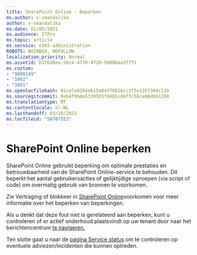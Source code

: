 ```yaml
---
title: SharePoint Online - Beperken
ms.author: v-smandalika
author: v-smandalika
ms.date: 01/05/2021
ms.audience: ITPro
ms.topic: article
ms.service: o365-administration
ROBOTS: NOINDEX, NOFOLLOW
localization_priority: Normal
ms.assetid: b376d8ea-50c4-47f0-9720-50d80aa3f7f1
ms.custom:
- "9000149"
- "1662"
- "3491"
ms.openlocfilehash: 01ce7a0266eb15a04f70826cc3f5e135f384c13b
ms.sourcegitcommit: 0eb4f9bde53395b5fd4b5cd4ffc56ca96db91298
ms.translationtype: MT
ms.contentlocale: nl-NL
ms.lasthandoff: 03/10/2021
ms.locfileid: "50707553"
---
```

# <a name="sharepoint-online-throttling"></a>SharePoint Online beperken

SharePoint Online gebruikt beperking om optimale prestaties en betrouwbaarheid van de SharePoint Online-service te behouden. Dit beperkt het aantal gebruikersacties of gelijktijdige oproepen (via script of code) om overmatig gebruik van bronnen te voorkomen. 

Zie Vertraging of blokkeer in [SharePoint Online](https://docs.microsoft.com/sharepoint/dev/general-development/how-to-avoid-getting-throttled-or-blocked-in-sharepoint-online)voorkomen voor meer informatie over het beperken van beperkingen.

Als u denkt dat deze fout niet is gerelateerd aan beperken, kunt u controleren of er actief onderhoud plaatsvindt op uw tenant door naar het berichtencentrum [te navigeren.](https://portal.office.com/adminportal/home#/MessageCenter)

 Ten slotte gaat u naar de [pagina Service status](https://portal.office.com/adminportal/home#/servicehealth) om te controleren op eventuele adviezen/incidenten die kunnen optreden.

